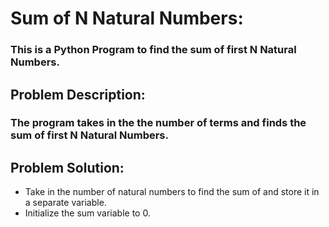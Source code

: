 # Sum of N Natural Numbers:
### This is a Python Program to find the sum of first N Natural Numbers.

## Problem Description: 
### The program takes in the the number of terms and finds the sum of first N Natural Numbers.

## Problem Solution:
- Take in the number of natural numbers to find the sum of and store it in a separate variable.
- Initialize the sum variable to 0.
